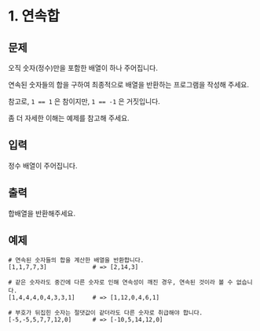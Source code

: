 # 1. 연속합

## 문제

오직 숫자(정수)만을 포함한 배열이 하나 주어집니다.

연속된 숫자들의 합을 구하여 최종적으로 배열을 반환하는 프로그램을 작성해 주세요.

참고로, `1 == 1` 은 참이지만, `1 == -1` 은 거짓입니다.

좀 더 자세한 이해는 예제를 참고해 주세요.

## 입력
정수 배열이 주어집니다.

## 출력
합배열을 반환해주세요.

## 예제

```
# 연속된 숫자들의 합을 계산한 배열을 반환합니다.
[1,1,7,7,3]             # => [2,14,3]

# 같은 숫자라도 중간에 다른 숫자로 인해 연속성이 깨진 경우, 연속된 것이라 볼 수 없습니다.
[1,4,4,4,0,4,3,3,1]     # => [1,12,0,4,6,1]

# 부호가 뒤집힌 숫자는 절댓값이 같더라도 다른 숫자로 취급해야 합니다.
[-5,-5,5,7,7,12,0]      # => [-10,5,14,12,0]
```
